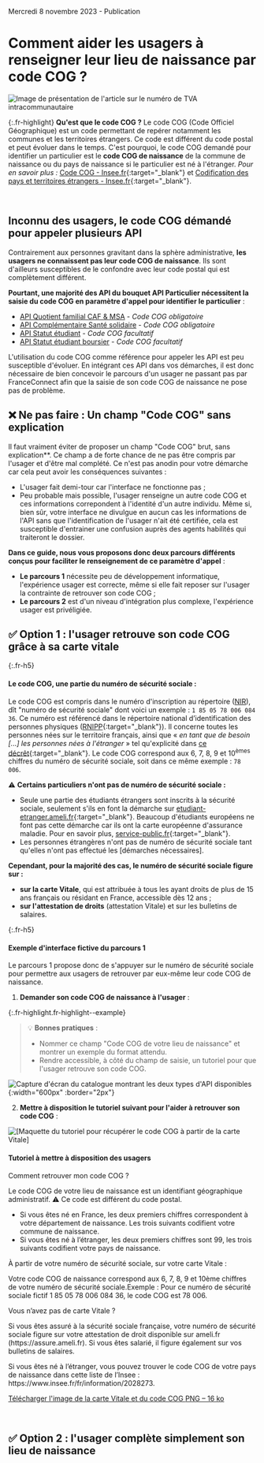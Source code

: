 Mercredi 8 novembre 2023 - Publication

# Comment aider les usagers à renseigner leur lieu de naissance par code COG ?
![Image de présentation de l'article sur le numéro de TVA intracommunautaire](<%= image_path('api_entreprise/blog/non-diffusible-image-principale.png') %>)

{:.fr-highlight}
**Qu'est que le code COG ?**
Le code COG (Code Officiel Géographique) est un code permettant de repérer notamment les communes et les territoires étrangers. Ce code est différent du code postal et peut évoluer dans le temps. C'est pourquoi, le code COG demandé pour identifier un particulier est le **code COG de naissance** de la commune de naissance ou du pays de naissance si le particulier est né à l'étranger.
*Pour en savoir plus :* [Code COG - Insee.fr](https://www.insee.fr/fr/information/2560452){:target="_blank"} et [Codification des pays et territoires étrangers - Insee.fr](https://www.insee.fr/fr/information/2028273){:target="_blank"}.

<br>

## Inconnu des usagers, le code COG démandé pour appeler plusieurs API

Contrairement aux personnes gravitant dans la sphère administrative, **les usagers ne connaissent pas leur code COG de naissance**. Ils sont d'ailleurs susceptibles de le confondre avec leur code postal qui est complètement différent.

**Pourtant, une majorité des API du bouquet API Particulier nécessitent la saisie du code COG en paramètre d'appel pour identifier le particulier** :

- [API Quotient familial CAF & MSA](https://particulier.api.gouv.fr/catalogue/cnaf-msa/quotient_familial_v2#parameters_details) - _Code COG obligatoire_
- [API Complémentaire Santé solidaire](https://particulier.api.gouv.fr/catalogue/cnaf_msa/complementaire_sante_solidaire#parameters_details) - _Code COG obligatoire_
- [API Statut étudiant](https://particulier.api.gouv.fr/catalogue/mesri/statut_etudiant#parameters_details) - _Code COG facultatif_
- [API Statut étudiant boursier](https://particulier.api.gouv.fr/catalogue/cnous/statut_etudiant_boursier#parameters_details) - _Code COG facultatif_

L'utilisation du code COG comme référence pour appeler les API est peu susceptible d'évoluer. En intégrant ces API dans vos démarches, il est donc nécessaire de bien concevoir le parcours d'un usager ne passant pas par FranceConnect afin que la saisie de son code COG de naissance ne pose pas de problème.

## ❌ Ne pas faire : Un champ "Code COG" sans explication

Il faut vraiment éviter de proposer un champ "Code COG" brut, sans explication**. Ce champ a de forte chance de ne pas être compris par l'usager et d'être mal complété. Ce n'est pas anodin pour votre démarche car cela peut avoir les conséquences suivantes :
- L'usager fait demi-tour car l'interface ne fonctionne pas ; 
- Peu probable mais possible, l'usager renseigne un autre code COG et ces informations correpondent à l'identité d'un autre individu. Même si, bien sûr, votre interface ne divulgue en aucun cas les informations de l'API sans que l'identification de l'usager n'ait été certifiée, cela est susceptible d'entrainer une confusion auprès des agents habilités qui traiteront le dossier.


**Dans ce guide, nous vous proposons donc deux parcours différents conçus pour faciliter le renseignement de ce paramètre d'appel** : 
- **Le parcours 1** nécessite peu de développement informatique, l'expérience usager est correcte, même si elle fait reposer sur l'usager la contrainte de retrouver son code COG ; 
- **Le parcours 2** est d'un niveau d'intégration plus complexe, l'expérience usager est privéligiée.

## ✅ Option 1 : l'usager retrouve son code COG grâce à sa carte vitale

{:.fr-h5}
#### Le code COG, une partie du numéro de sécurité sociale :

Le code COG est compris dans le numéro d'inscription au répertoire ([NIR](https://www.insee.fr/fr/metadonnees/definition/c1409)), dît "numéro de sécurité sociale" dont voici un exemple : `1 85 05 78 006 084 36`. Ce numéro est référencé dans le répertoire national d’identification des personnes physiques ([RNIPP](https://www.insee.fr/fr/information/5019311){:target="_blank"}). Il concerne toutes les personnes nées sur le territoire français, ainsi que «&nbsp;_en tant que de besoin [...] les personnes nées à l'étranger_&nbsp;» tel qu'explicité dans [ce décrêt](https://www.legifrance.gouv.fr/loda/article_lc/LEGIARTI000006769674/2008-06-01){:target="_blank"}.
Le code COG correspond aux 6, 7, 8, 9 et 10<sup>èmes</sup> chiffres du numéro de sécurité sociale, soit dans ce même exemple : `78 006`.

⚠️ **Certains particuliers n'ont pas de numéro de sécurité sociale :**
- Seule une partie des étudiants étrangers sont inscrits à la sécurité sociale, seulement s'ils en font la démarche sur [etudiant-etranger.ameli.fr](https://etudiant-etranger.ameli.fr/#/){:target="_blank"}. Beaucoup d'étudiants européens ne font pas cette démarche car ils ont la carte européenne d'assurance maladie. Pour en savoir plus, [service-public.fr](https://www.service-public.fr/particuliers/vosdroits/F36499/1?idFicheParent=F675#1){:target="_blank"}.
- Les personnes étrangères n'ont pas de numéro de sécurité sociale tant qu'elles n'ont pas effectué les [démarches nécessaires].

**Cependant, pour la majorité des cas, le numéro de sécurité sociale figure sur :**
- **sur la carte Vitale**, qui est attribuée à tous les ayant droits de plus de 15 ans français ou résidant en France, accessible dès 12 ans ; 
- **sur l'attestation de droits** (attestation Vitale) et sur les bulletins de salaires.

{:.fr-h5}
#### Exemple d'interface fictive du parcours 1

Le parcours 1 propose donc de s'appuyer sur le numéro de sécurité sociale pour permettre aux usagers de retrouver par eux-même leur code COG de naissance.


1. **Demander son code COG de naissance à l'usager** :

{:.fr-highlight.fr-highlight--example}
> 💡 **Bonnes pratiques** : 
> - Nommer ce champ "Code COG de votre lieu de naissance" et montrer un exemple du format attendu.
> - Rendre accessible, à côté du champ de saisie, un tutoriel pour que l'usager retrouve son code COG.

![Capture d'écran du catalogue montrant les deux types d'API disponibles](<%= image_path('api_particulier/blog/lieu-naissance-code-cog-carte-vitale-1.png') %>){:width="600px" :border="2px"}


2. **Mettre à disposition le tutoriel suivant pour l'aider à retrouver son code COG** :

<div class="fr-container--fluid">
 <div class="fr-grid-row fr-grid-row--gutters">
  <div class="fr-col-md-6 fr-col-12">
   <img src="<%= image_path('api_particulier/blog/lieu-naissance-code-cog-carte-vitale-2.png') %>" class="fr-responsive-img" alt="[Maquette du tutoriel pour récupérer le code COG à partir de la carte Vitale]" />
        <!-- L’alternative de l’image (attribut alt) doit toujours être présent, sa valeur peut-être vide ou non selon votre contexte -->
  </div> 
  <div class="fr-col-12 fr-col-md-6">
   <h4 class="fr-h6">Tutoriel à mettre à disposition des usagers</h4>
   <p class="fr-text--bold">
    Comment retrouver mon code COG ?
   </p>
   <p>
    Le code COG de votre lieu de naissance est un identifiant géographique administratif. ⚠️ Ce code est différent du code postal.
   </p>
   <ul>
     <li>
      Si vous êtes né en France, les deux premiers chiffres correspondent à votre département de naissance. Les trois suivants codifient votre commune de naissance.
     </li>
     <li>
      Si vous êtes né à l’étranger, les deux premiers chiffres sont 99, les trois suivants codifient votre pays de naissance.
     </li>
    </ul>
   <p class="fr-text--bold">
    À partir de votre numéro de sécurité sociale, sur votre carte Vitale :
   </p>
   <p>
    Votre code COG de naissance correspond aux 6, 7, 8, 9 et 10ème chiffres de votre numéro de sécurité sociale.Exemple : Pour ce numéro de sécurité sociale fictif 1 85 05 78 006 084 36,  le code COG est 78 006.
   </p>
   <p class="fr-text--bold">
    Vous n’avez pas de carte Vitale ?
   </p>
   <p>
    Si vous êtes assuré à la sécurité sociale française, votre numéro de sécurité sociale figure sur votre attestation de droit disponible sur ameli.fr (https://assure.ameli.fr). Si vous êtes salarié, il figure également sur vos bulletins de salaires.
   </p>
   <p>
    Si vous êtes né à l’étranger, vous pouvez trouver le code COG de votre pays de naissance dans cette liste de l’Insee : https://www.insee.fr/fr/information/2028273.
   </p>
  </div>
 </div>
</div>
<div class="fr-download fr-mt-4w fr-mb-1v fr-ml-2w">
 <p>
  <a href="<%= image_path('api_particulier/blog/lieu-naissance-code-cog-carte-vitale-3.png') %>" download class="fr-download__link">Télécharger l'image de la carte Vitale et du code COG
   <span class="fr-download__detail">PNG – 16 ko</span>
  </a>
 </p>
</div>
<br/>

## ✅ Option 2 : l'usager complète simplement son lieu de naissance
